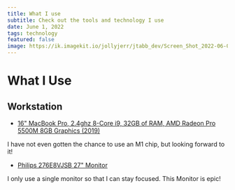 ```yaml
---
title: What I use
subtitle: Check out the tools and technology I use
date: June 1, 2022
tags: technology
featured: false
image: https://ik.imagekit.io/jollyjerr/jtabb_dev/Screen_Shot_2022-06-01_at_7.31.30_PM_eTz8T_6NJ.png?ik-sdk-version=javascript-1.4.3&updatedAt=1654133511113&tr=w-1080%2Ch-566%2Cfo-auto
---
```


# What I Use

## Workstation

- [16" MacBook Pro, 2.4ghz 8-Core i9, 32GB of RAM, AMD Radeon Pro 5500M 8GB Graphics (2019)](https://everymac.com/systems/apple/macbook_pro/specs/macbook-pro-core-i9-2.4-eight-core-16-2019-scissor-specs.html)

I have not even gotten the chance to use an M1 chip, but looking forward to it!

- [Philips 276E8VJSB 27" Monitor](https://www.amazon.com/gp/product/B07JXCR263/ref=ppx_yo_dt_b_search_asin_title?ie=UTF8&psc=1)

I only use a single monitor so that I can stay focused. This Monitor is epic!
